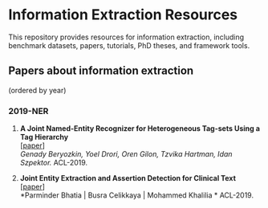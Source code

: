 # Information  Extraction Resources

This repository provides resources for information extraction, including benchmark datasets, papers, tutorials, PhD theses, and framework tools.

## Papers about information extraction
(ordered by year)
### 2019-NER  
1. **A Joint Named-Entity Recognizer for Heterogeneous Tag-sets Using a Tag Hierarchy**  
[[paper](https://www.aclweb.org/anthology/P19-1014.pdf)]    
*Genady Beryozkin, Yoel Drori, Oren Gilon, Tzvika Hartman, Idan Szpektor.* ACL-2019.

1. **Joint Entity Extraction and Assertion Detection for Clinical Text**  
[[paper](https://www.aclweb.org/anthology/P19-1091.pdf)]  
*Parminder Bhatia | Busra Celikkaya | Mohammed Khalilia * ACL-2019.

